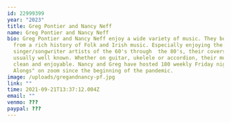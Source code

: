 ```yaml
---
id: 22999399
year: "2023"
title: Greg Pontier and Nancy Neff
name: Greg Pontier and Nancy Neff
bio: Greg Pontier and Nancy Neff enjoy a wide variety of music. They both come
  from a rich history of Folk and Irish music. Especially enjoying the
  singer/songwriter artists of the 60's through  the 80's, their covers are
  usually well known. Whether on guitar, ukelele or accordion, their music is
  clean and enjoyable. Nancy and Greg have hosted 180 weekly Friday nigh "Sing
  Alongs" on zoom since the beginning of the pandemic.
image: /uploads/gregandnancy-pf.jpg
link: ""
time: 2021-09-21T13:37:12.004Z
email: ""
venmo: ???
paypal: ???
---
```

